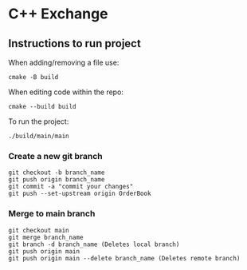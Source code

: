 # C++ Exchange

## Instructions to run project
When adding/removing a file use:
 ```
cmake -B build
 ```
When editing code within the repo:
```
cmake --build build
```
To run the project:
```
./build/main/main
```

### Create a new git branch
```
git checkout -b branch_name
git push origin branch_name
git commit -a "commit your changes"
git push --set-upstream origin OrderBook
```

### Merge to main branch
```
git checkout main
git merge branch_name
git branch -d branch_name (Deletes local branch)
git push origin main
git push origin main --delete branch_name (Deletes remote branch)
```